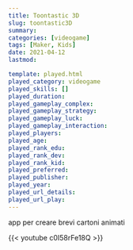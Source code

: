 ```yaml
---
title: Toontastic 3D
slug: toontastic3D
summary: 
categories: [videogame]
tags: [Maker, Kids]
date: 2021-04-12
lastmod: 

template: played.html
played_category: videogame
played_skills: []
played_duration: 
played_gameplay_complex: 
played_gameplay_strategy: 
played_gameplay_luck: 
played_gameplay_interaction: 
played_players: 
played_age: 
played_rank_edu: 
played_rank_dev: 
played_rank_kid: 
played_preferred: 
played_publisher: 
played_year: 
played_url_details: 
played_url_play: 
---
```



app per creare brevi cartoni animati

{{< youtube c0I58rFe18Q >}}
